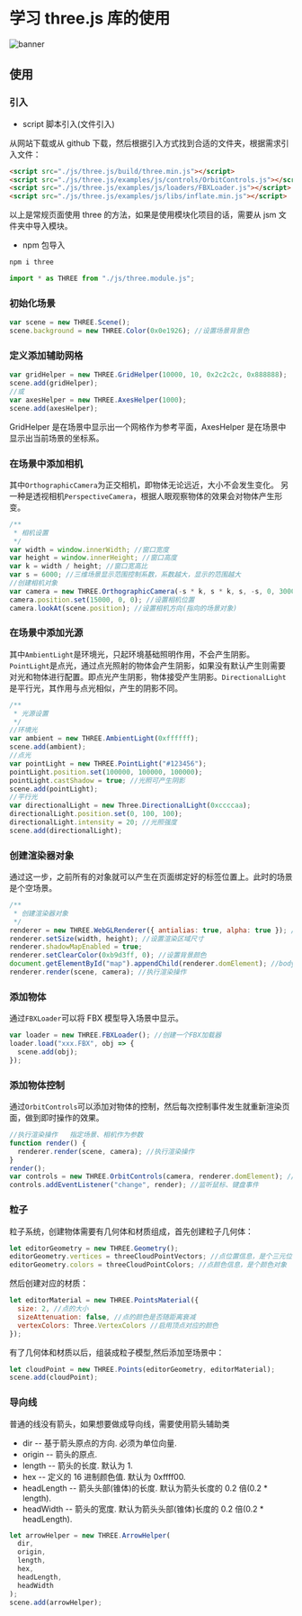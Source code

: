 # 学习 three.js 库的使用

![banner](/img/blog/three.png)

## 使用

### 引入

- script 脚本引入(文件引入)

从网站下载或从 github 下载，然后根据引入方式找到合适的文件夹，根据需求引入文件：

```html
<script src="./js/three.js/build/three.min.js"></script>
<script src="./js/three.js/examples/js/controls/OrbitControls.js"></script>
<script src="./js/three.js/examples/js/loaders/FBXLoader.js"></script>
<script src="./js/three.js/examples/js/libs/inflate.min.js"></script>
```

以上是常规页面使用 three 的方法，如果是使用模块化项目的话，需要从 jsm 文件夹中导入模块。

- npm 包导入

```sh
npm i three
```

```js
import * as THREE from "./js/three.module.js";
```

### 初始化场景

```js
var scene = new THREE.Scene();
scene.background = new THREE.Color(0x0e1926); //设置场景背景色
```

### 定义添加辅助网格

```js
var gridHelper = new THREE.GridHelper(10000, 10, 0x2c2c2c, 0x888888);
scene.add(gridHelper);
//或
var axesHelper = new THREE.AxesHelper(1000);
scene.add(axesHelper);
```

GridHelper 是在场景中显示出一个网格作为参考平面，AxesHelper 是在场景中显示出当前场景的坐标系。

### 在场景中添加相机

其中`OrthographicCamera`为正交相机，即物体无论远近，大小不会发生变化。
另一种是透视相机`PerspectiveCamera`，根据人眼观察物体的效果会对物体产生形变。

```js
/**
 * 相机设置
 */
var width = window.innerWidth; //窗口宽度
var height = window.innerHeight; //窗口高度
var k = width / height; //窗口宽高比
var s = 6000; //三维场景显示范围控制系数，系数越大，显示的范围越大
//创建相机对象
var camera = new THREE.OrthographicCamera(-s * k, s * k, s, -s, 0, 30000);
camera.position.set(15000, 0, 0); //设置相机位置
camera.lookAt(scene.position); //设置相机方向(指向的场景对象)
```

### 在场景中添加光源

其中`AmbientLight`是环境光，只起环境基础照明作用，不会产生阴影。`PointLight`是点光，通过点光照射的物体会产生阴影，如果没有默认产生则需要对光和物体进行配置。即点光产生阴影，物体接受产生阴影。`DirectionalLight`是平行光，其作用与点光相似，产生的阴影不同。

```js
/**
 * 光源设置
 */
//环境光
var ambient = new THREE.AmbientLight(0xffffff);
scene.add(ambient);
//点光
var pointLight = new THREE.PointLight("#123456");
pointLight.position.set(100000, 100000, 100000);
pointLight.castShadow = true; //光照可产生阴影
scene.add(pointLight);
//平行光
var directionalLight = new Three.DirectionalLight(0xccccaa);
directionalLight.position.set(0, 100, 100);
directionalLight.intensity = 20; //光照强度
scene.add(directionalLight);
```

### 创建渲染器对象

通过这一步，之前所有的对象就可以产生在页面绑定好的标签位置上。此时的场景是个空场景。

```js
/**
 * 创建渲染器对象
 */
renderer = new THREE.WebGLRenderer({ antialias: true, alpha: true }); //打开抗锯齿和背景可透明
renderer.setSize(width, height); //设置渲染区域尺寸
renderer.shadowMapEnabled = true;
renderer.setClearColor(0xb9d3ff, 0); //设置背景颜色
document.getElementById("map").appendChild(renderer.domElement); //body元素中插入canvas对象
renderer.render(scene, camera); //执行渲染操作
```

### 添加物体

通过`FBXLoader`可以将 FBX 模型导入场景中显示。

```js
var loader = new THREE.FBXLoader(); //创建一个FBX加载器
loader.load("xxx.FBX", obj => {
  scene.add(obj);
});
```

### 添加物体控制

通过`OrbitControls`可以添加对物体的控制，然后每次控制事件发生就重新渲染页面，做到即时操作的效果。

```js
//执行渲染操作   指定场景、相机作为参数
function render() {
  renderer.render(scene, camera); //执行渲染操作
}
render();
var controls = new THREE.OrbitControls(camera, renderer.domElement); //创建控件对象
controls.addEventListener("change", render); //监听鼠标、键盘事件
```

### 粒子

粒子系统，创建物体需要有几何体和材质组成，首先创建粒子几何体：

```js
let editorGeometry = new THREE.Geometry();
editorGeometry.vertices = threeCloudPointVectors; //点位置信息，是个三元位置对象
editorGeometry.colors = threeCloudPointColors; //点颜色信息，是个颜色对象
```

然后创建对应的材质：

```js
let editorMaterial = new THREE.PointsMaterial({
  size: 2, //点的大小
  sizeAttenuation: false, //点的颜色是否随距离衰减
  vertexColors: Three.VertexColors //启用顶点对应的颜色
});
```

有了几何体和材质以后，组装成粒子模型,然后添加至场景中：

```js
let cloudPoint = new THREE.Points(editorGeometry, editorMaterial);
scene.add(cloudPoint);
```

### 导向线

普通的线没有箭头，如果想要做成导向线，需要使用箭头辅助类

- dir -- 基于箭头原点的方向. 必须为单位向量.
- origin -- 箭头的原点.
- length -- 箭头的长度. 默认为 1.
- hex -- 定义的 16 进制颜色值. 默认为 0xffff00.
- headLength -- 箭头头部(锥体)的长度. 默认为箭头长度的 0.2 倍(0.2 \* length).
- headWidth -- 箭头的宽度. 默认为箭头头部(锥体)长度的 0.2 倍(0.2 \* headLength).

```js
let arrowHelper = new THREE.ArrowHelper(
  dir,
  origin,
  length,
  hex,
  headLength,
  headWidth
);
scene.add(arrowHelper);
```

<Valine></Valine>
